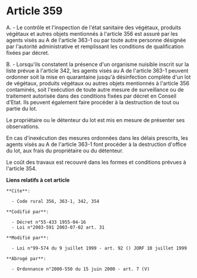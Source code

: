 # Article 359

A. - Le contrôle et l'inspection de l'état sanitaire des végétaux, produits végétaux et autres objets mentionnés à l'article
356 est assuré par les agents visés au A de l'article 363-1 ou par toute autre personne désignée par l'autorité
administrative et remplissant les conditions de qualification fixées par décret.

B. - Lorsqu'ils constatent la présence d'un organisme nuisible inscrit sur la liste prévue à l'article 342, les agents visés
au A de l'article 363-1 peuvent ordonner soit la mise en quarantaine jusqu'à désinfection complète d'un lot de végétaux,
produits végétaux ou autres objets mentionnés à l'article 356 contaminés, soit l'exécution de toute autre mesure de
surveillance ou de traitement autorisée dans des conditions fixées par décret en Conseil d'Etat. Ils peuvent également faire
procéder à la destruction de tout ou partie du lot.

Le propriétaire ou le détenteur du lot est mis en mesure de présenter ses observations.

En cas d'inexécution des mesures ordonnées dans les délais prescrits, les agents visés au A de l'article 363-1 font procéder
à la destruction d'office du lot, aux frais du propriétaire ou du détenteur.

Le coût des travaux est recouvré dans les formes et conditions prévues à l'article 354.

**Liens relatifs à cet article**

	**Cite**:

	  - Code rural 356, 363-1, 342, 354

	**Codifié par**:

	  - Décret n°55-433 1955-04-16
	  - Loi n°2003-591 2003-07-02 art. 31

	**Modifié par**:

	  - Loi n°99-574 du 9 juillet 1999 - art. 92 () JORF 10 juillet 1999

	**Abrogé par**:

	  - Ordonnance n°2000-550 du 15 juin 2000 - art. 7 (V)
